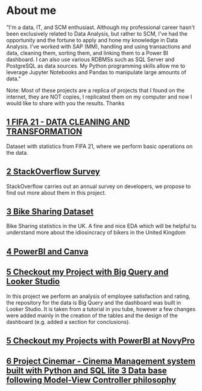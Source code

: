 # About me
"I'm a data, IT, and SCM enthusiast. Although my professional career hasn't been exclusively related to Data Analysis, but rather to SCM, I've had the opportunity and the fortune to apply and hone my knowledge in Data Analysis. I've worked with SAP (MM), handling and using transactions and data, cleaning them, sorting them, and linking them to a Power BI dashboard. I can also use various RDBMSs such as SQL Server and PostgreSQL as data sources. My Python programming skills allow me to leverage Jupyter Notebooks and Pandas to manipulate large amounts of data."

Note: Most of these projects are a replica of projects that I found on the internet, they are NOT copies, I replicated them on my computer and now I would like to share with you the results. Thanks


## [1 FIFA 21 - DATA CLEANING AND TRANSFORMATION ](https://github.com/blackmonk69/PORTFOLIO-GITHUB-DATA-ANALYTICS/tree/main/FIFA_21) 
Dataset with statistics from FIFA 21, where we perform basic operations on the data.

## [2 StackOverflow Survey ](https://github.com/blackmonk69/PORTFOLIO-GITHUB-DATA-ANALYTICS/tree/main/Stackoverflow_Survey) 
StackOverflow carries out an annual survey on developers, we propose to find out more about them in this project.

## [3 Bike Sharing Dataset](https://github.com/blackmonk69/PORTFOLIO-GITHUB-DATA-ANALYTICS/tree/main/Bike_Sharing) 
Bike Sharing statistics in the UK. A fine and nice EDA which will be helpful tu understand more about the idiosincracy of bikers in the United Kingdom
## [4 PowerBI and Canva](https://github.com/blackmonk69/PORTFOLIO-GITHUB-DATA-ANALYTICS/tree/main/POWER_BI_CANVA) 
## [5 Checkout my Project with Big Query and Looker Studio](https://github.com/blackmonk69/employee-analysis-and-big-query)

In this project we perform an analysis of employee satisfaction and rating, the repository for the data is Big Query and the dashboard was built in Looker Studio. It is taken from a tutorial in you tube, however a few changes were added mainly in the creation of the tables and the design of the dashboard (e.g. added a section for conclusions).

## [5 Checkout my Projects with PowerBI at NovyPro](https://www.novypro.com/profile_about/arielchocobar)

## [6 Project Cinemar - Cinema Management system built with Python and SQL lite 3 Data base following Model-View Controller philosophy](https://github.com/blackmonk69/proyecto-cinemar)
